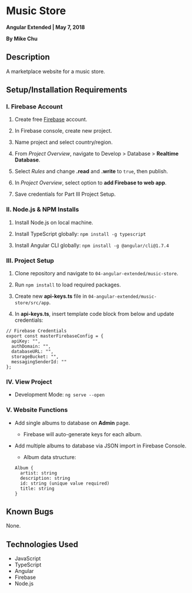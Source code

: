 # Music Store

**Angular Extended | May 7, 2018**

**By Mike Chu**

## Description

A marketplace website for a music store.

## Setup/Installation Requirements

### I. Firebase Account

1. Create free [Firebase](http://firebase.google.com) account.

2. In Firebase console, create new project.

3. Name project and select country/region.

4. From *Project Overview*, navigate to Develop > Database > **Realtime Database**.

5. Select *Rules* and change **.read** and **.write** to `true`, then publish.

6. In *Project Overview*, select option to **add Firebase to web app**.

7. Save credentials for Part III Project Setup.

### II. Node.js & NPM Installs

1. Install Node.js on local machine.

2. Install TypeScript globally: `npm install -g typescript`

3. Install Angular CLI globally: `npm install -g @angular/cli@1.7.4`

### III. Project Setup

1. Clone repository and navigate to `04-angular-extended/music-store`.

2. Run `npm install` to load required packages.

3. Create new **api-keys.ts** file in `04-angular-extended/music-store/src/app`.

4. In **api-keys.ts**, insert template code block from below and update credentials:
```
// Firebase Credentials
export const masterFirebaseConfig = {
  apiKey: "",
  authDomain: "",
  databaseURL: "",
  storageBucket: "",
  messagingSenderId: ""
};
```

### IV. View Project

- Development Mode: `ng serve --open`

### V. Website Functions

- Add single albums to database on **Admin** page.

  - Firebase will auto-generate keys for each album.

- Add multiple albums to database via JSON import in Firebase Console.

  - Album data structure:
  ```
  Album {
    artist: string
    description: string
    id: string (unique value required)
    title: string
  }
  ```

## Known Bugs

None.

## Technologies Used

- JavaScript
- TypeScript
- Angular
- Firebase
- Node.js
